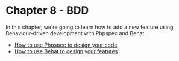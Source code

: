 # Chapter 8 - BDD

In this chapter, we're going to learn how to add a new feature using Behaviour-driven development with Phpspec and Behat.

* [How to use Phpspec to design your code](bdd/phpspec.md)
* [How to use Behat to design your features](bdd/behat.md)
